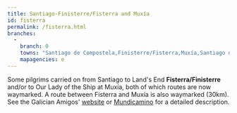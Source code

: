 ```yaml
---
title: Santiago-Finisterre/Fisterra and Muxía
id: fisterra
permalink: /fisterra.html
branches:
  -
    branch: 0
    towns: "Santiago de Compostela,Finisterre/Fisterra,Muxía,Santiago de Compostela"
    mapagencies: e
---
```


Some pilgrims carried on from Santiago to Land's End **Fisterra/Finisterre** and/or to Our Lady of the Ship at Muxía, both of which routes are now waymarked. A route between Fisterra and Muxía is also waymarked (30km). See the Galician Amigos' [website][0] or [Mundicamino][1] for a detailed description.

[0]: http://www.amigosdelcamino.com/
[1]: http://www.mundicamino.com/rutas.cfm?id=41